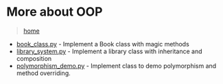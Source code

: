 # More about OOP

> [home](../README.md)

- [book_class.py](./book_class.py) - Implement a Book class with magic methods
- [library_system.py](./library_system.py) - Implement a library class with inheritance and composition
- [polymorphism_demo.py](./polymorphism_demo.py) - Implement class to demo polymorphism and method overriding.
